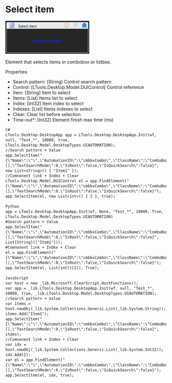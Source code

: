 # Select item

![](<../../../.gitbook/assets/image (139).png>)



Element that selects items in combobox or listbox.

Properties

* Search pattern: \[String] Control search pattern
* Control: \[LTools.Desktop.Model.DUIControl] Control reference
* Item: \[String] Item to select
* Items: \[List] Items list to select
* Index: \[Int32] Item index to select
* Indexes: \[List] Items indexes to select
* Clear: Clear list before selection
* Time-out\*: \[Int32] Element finish max time (ms)

```
C#
LTools.Desktop.DesktopApp app = LTools.Desktop.DesktopApp.Init(wf, null, "Test_*", 10000, true, LTools.Desktop.Model.DesktopTypes.UIAUTOMATION);
//Search pattern + Value
app.SelectItem("{\"Name\":\"\",\"AutomationID\":\"cmbbxCombo\",\"ClassName\":\"ComboBox\",\"AUIProperties\":[],\"TextSearchMode\":0,\"IsRoot\":false,\"IsQuickSearch\":false}", new List<string>() { "Item1" });
//Comnonent link + Index + Clear
LTools.Desktop.Model.DUIControl el = app.FindElement("{\"Name\":\"\",\"AutomationID\":\"cmbbxCombo\",\"ClassName\":\"ComboBox\",\"AUIProperties\":[],\"TextSearchMode\":0,\"IsRoot\":false,\"IsQuickSearch\":false}");
app.SelectItem(el, new List<int>() { 2 }, true);

Python
app = LTools.Desktop.DesktopApp.Init(wf, None, "Test_*", 10000, True, LTools.Desktop.Model.DesktopTypes.UIAUTOMATION)
#Search pattern + Value	
app.SelectItem("{\"Name\":\"\",\"AutomationID\":\"cmbbxCombo\",\"ClassName\":\"ComboBox\",\"AUIProperties\":[],\"TextSearchMode\":0,\"IsRoot\":false,\"IsQuickSearch\":false}", List[String](["Item1"]));
#Comnonent link + Index + Clear
el = app.FindElement("{\"Name\":\"\",\"AutomationID\":\"cmbbxCombo\",\"ClassName\":\"ComboBox\",\"AUIProperties\":[],\"TextSearchMode\":0,\"IsRoot\":false,\"IsQuickSearch\":false}");
app.SelectItem(el, List[int]([2]), True);

JavaScript
var host = new _lib.Microsoft.ClearScript.HostFunctions();
var app = _lib.LTools.Desktop.DesktopApp.Init(wf, null, "Test_*", 10000, true, _lib.LTools.Desktop.Model.DesktopTypes.UIAUTOMATION);
//Search pattern + Value
var items = host.newObj(_lib.System.Collections.Generic.List(_lib.System.String));
items.Add("Item1");
app.SelectItem("{\"Name\":\"\",\"AutomationID\":\"cmbbxCombo\",\"ClassName\":\"ComboBox\",\"AUIProperties\":[],\"TextSearchMode\":0,\"IsRoot\":false,\"IsQuickSearch\":false}", items);
//Comnonent link + Index + Clear
var idx = host.newObj(_lib.System.Collections.Generic.List(_lib.System.Int32));
idx.Add(2);
var el = app.FindElement("{\"Name\":\"\",\"AutomationID\":\"cmbbxCombo\",\"ClassName\":\"ComboBox\",\"AUIProperties\":[],\"TextSearchMode\":0,\"IsRoot\":false,\"IsQuickSearch\":false}");
app.SelectItem(el, idx, true);
```
